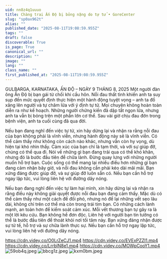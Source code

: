 ```yaml
---
uid: nn8z4q1uuuo
title: Chàng trai Ấn Độ bị bỏng nặng do tự tử • GoreCenter
slug: "sp0ax962t"
alias: ""
published_date: "2025-08-11T19:08:59.955Z"
tags: ""
draft: false
discoverable: True
is_page: True
canonical_url: ""
description: ""
image: ""
lang: ""
class_name: ""
first_published_at: "2025-08-11T19:08:59.955Z"
---
```


GULBARGA, KARNATAKA, ẤN ĐỘ – NGÀY 9 THÁNG 8, 2025 Một người đàn ông Ấn Độ bị bạn gái từ chối khi cầu hôn. Nỗi đau thất tình khiến anh ta suy sụp đến mức quyết định thực hiện một hành động tuyệt vọng – anh ta đổ xăng lên người và tự châm lửa với ý định tự tử. Mọi chuyện không hoàn toàn diễn ra như kế hoạch. Những người chứng kiến đã dập tắt ngọn lửa, nhưng anh ta vẫn bị bỏng trên một phần lớn cơ thể. Sau vài giờ chịu đau đớn trong bệnh viện, anh ta cuối cùng đã qua đời. 

Nếu bạn đang nghĩ đến việc tự tử, xin hãy dừng lại và nhận ra rằng nỗi đau của bạn không phải là vĩnh viễn, nhưng hành động này sẽ là vĩnh viễn. Có thể cảm thấy như không còn cách nào khác, nhưng vẫn còn hy vọng, dù hiện tại khó nhìn thấy. Cảm xúc của bạn chỉ là tạm thời, và với sự giúp đỡ, chúng có thể qua đi. Nói về những gì bạn đang trải qua có thể khó khăn, nhưng đó là bước đầu tiên để chữa lành. Đừng quay lưng với những người muốn hỗ trợ bạn. Cuộc sống có thể mang lại nhiều điều hơn những gì bạn đang cảm nhận bây giờ, và nỗi đau không cần phải kéo dài mãi mãi. Bạn xứng đáng được giúp đỡ, và sự giúp đỡ luôn sẵn có. Nếu bạn cần hỗ trợ ngay lập tức, vui lòng liên hệ với đường dây nóng. 

Nếu bạn đang nghĩ đến việc tự làm hại mình, xin hãy dừng lại và nhận ra rằng điều này không giải quyết được nỗi đau bạn đang cảm thấy. Mặc dù có thể cảm thấy như một cách để đối phó, nhưng nó để lại những vết sẹo lâu dài, không chỉ trên cơ thể mà còn trong trái tim bạn. Có những cách lành mạnh, an toàn hơn để kiểm soát cảm xúc. Mỗi vết thương bạn tự gây ra là một lời kêu cứu. Bạn không hề đơn độc. Liên hệ với người bạn tin tưởng có thể là bước đầu tiên để thoát khỏi nơi tối tăm này. Bạn xứng đáng nhận được sự tử tế, hỗ trợ và sự chữa lành thực sự. Nếu bạn cần hỗ trợ ngay lập tức, vui lòng liên hệ với đường dây nóng.

https://cdn.videy.co/O0LrZeCJ1.mp4
https://cdn.videy.co/EVExPZZI1.mp4
https://cdn.videy.co/LrrblN8e1.mp4
https://cdn.videy.co/MOWpCooY1.mp4
![59ob4q.jpeg](https://files.catbox.moe/59ob4q.jpeg)
![bbcg1z.jpeg](https://files.catbox.moe/bbcg1z.jpeg)
![kxm0bm.jpeg](https://files.catbox.moe/kxm0bm.jpeg)
